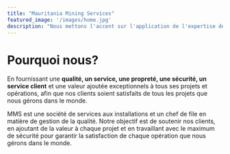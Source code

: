 ```yaml
---
title: "Mauritania Mining Services"
featured_image: '/images/home.jpg'
description: "Nous mettons l'accent sur l'application de l'expertise de nos employés à des projets attrayants tout en nous engageant à fournir une technologie de pointe et un engagement absolu envers des pratiques sûres."
---
```

# Pourquoi nous?

En fournissant une **qualité, un service, une propreté, une sécurité, un service client** et une valeur ajoutée exceptionnels à tous ses projets et opérations, afin que nos clients soient satisfaits de tous les projets que nous gérons dans le monde.

MMS est une société de services aux installations et un chef de file en matière de gestion de la qualité. Notre objectif est de soutenir nos clients, en ajoutant de la valeur à chaque projet et en travaillant avec le maximum de sécurité pour garantir la satisfaction de chaque opération que nous gérons dans le monde.